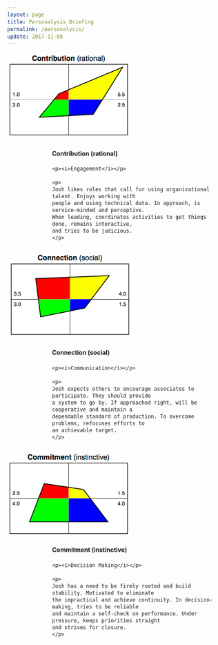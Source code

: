```yaml
---
layout: page
title: Personalysis Briefing
permalink: /personalysis/
update: 2017-11-08
---
```

<div style='width:100%;'>
  <div style='float:left;width:300px;'>
    <img src="/assets/images/personalysis/contribution.png" alt="Contribution" />	
  </div>
  <div style='float:right;text-align:left;margin-left:10px;width:400px;'>
    <h4>Contribution (rational)</h4>

    <p><i>Engagement</i></p>

    <p>
    Josh likes roles that call for using organizational talent. Enjoys working with
    people and using technical data. In approach, is service-minded and perceptive.
    When leading, coordinates activities to get things done, remains interactive,
    and tries to be judicious.
    </p>
  </div>
  <div style='clear: both'></div>
</div>

<div style='width:100%;margin-top:15px;'>
  <div style='float:left;width:300px;'>
    <img src="/assets/images/personalysis/connection.png" alt="Connection" />	
  </div>
  <div style='float:right;text-align:left;margin-left:10px;width:400px;'>
    <h4>Connection (social)</h4>

    <p><i>Communication</i></p>

    <p>
    Josh expects others to encourage associates to participate. They should provide
    a system to go by. If approached right, will be cooperative and maintain a
    dependable standard of production. To overcome problems, refocuses efforts to
    an achievable target.
    </p>
  </div>
  <div style='clear: both'></div>
</div>

<div style='width:100%;margin-top:15px;'>
  <div style='float:left;width:300px;'>
    <img src="/assets/images/personalysis/commitment.png" alt="Commitment" />	
  </div>
  <div style='float:right;text-align:left;margin-left:10px;width:400px;'>
    <h4>Commitment (instinctive)</h4>

    <p><i>Decision Making</i></p>

    <p>
    Josh has a need to be firmly rooted and build stability. Motivated to eliminate
    the impractical and achieve continuity. In decision-making, tries to be reliable
    and maintain a self-check on performance. Under pressure, keeps priorities straight
    and strives for closure.
    </p>
  </div>
  <div style='clear: both'></div>
</div>
